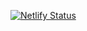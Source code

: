 [![Netlify Status](https://api.netlify.com/api/v1/badges/6a71d40b-421c-4ff4-80ec-710b55e6e23d/deploy-status?branch=main)](https://app.netlify.com/sites/studyseed-ges/deploys)
